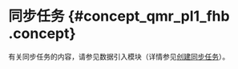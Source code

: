 # 同步任务 {#concept_qmr_pl1_fhb .concept}

有关同步任务的内容，请参见数据引入模块（详情参见[创建同步任务](cn.zh-CN/用户指南/数据引入/同步任务/创建同步任务.md#)）。

